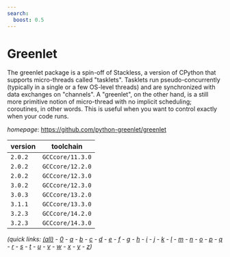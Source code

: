 ```yaml
---
search:
  boost: 0.5
---
```

# Greenlet

The greenlet package is a spin-off of Stackless, a version of CPython that supports micro-threads called "tasklets". Tasklets run pseudo-concurrently (typically in a single or a few OS-level threads) and are synchronized with data exchanges on "channels". A "greenlet", on the other hand, is a still more primitive notion of micro-thread with no implicit scheduling; coroutines, in other words. This is useful when you want to control exactly when your code runs.

*homepage*: <https://github.com/python-greenlet/greenlet>

version | toolchain
--------|----------
``2.0.2`` | ``GCCcore/11.3.0``
``2.0.2`` | ``GCCcore/12.2.0``
``2.0.2`` | ``GCCcore/12.3.0``
``3.0.2`` | ``GCCcore/12.3.0``
``3.0.3`` | ``GCCcore/13.2.0``
``3.1.1`` | ``GCCcore/13.3.0``
``3.2.3`` | ``GCCcore/14.2.0``
``3.2.3`` | ``GCCcore/14.3.0``


*(quick links: [(all)](../index.md) - [0](../0/index.md) - [a](../a/index.md) - [b](../b/index.md) - [c](../c/index.md) - [d](../d/index.md) - [e](../e/index.md) - [f](../f/index.md) - [g](../g/index.md) - [h](../h/index.md) - [i](../i/index.md) - [j](../j/index.md) - [k](../k/index.md) - [l](../l/index.md) - [m](../m/index.md) - [n](../n/index.md) - [o](../o/index.md) - [p](../p/index.md) - [q](../q/index.md) - [r](../r/index.md) - [s](../s/index.md) - [t](../t/index.md) - [u](../u/index.md) - [v](../v/index.md) - [w](../w/index.md) - [x](../x/index.md) - [y](../y/index.md) - [z](../z/index.md))*


